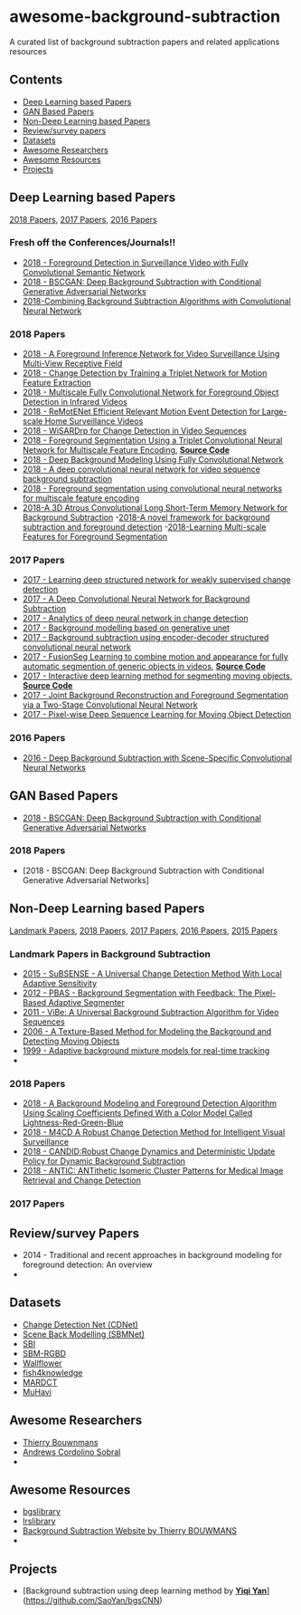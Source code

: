 # awesome-background-subtraction
A curated list of background subtraction papers and related applications resources
## Contents
 - [Deep Learning based Papers](https://github.com/murari023/awesome-background-subtraction#deep-learning-based-papers)
 - [GAN Based Papers]()
 - [Non-Deep Learning based Papers](https://github.com/murari023/awesome-background-subtraction#non-deep-learning-based-papers)
 - [Review/survey papers](https://github.com/murari023/awesome-background-subtraction#reviewsurvey-papers)
 - [Datasets](https://github.com/murari023/awesome-background-subtraction#datasets)
 - [Awesome Researchers](https://github.com/murari023/awesome-background-subtraction#awesome-researchers)
 - [Awesome Resources](https://github.com/murari023/awesome-background-subtraction#awesome-resources)
 - [Projects](https://github.com/murari023/awesome-background-subtraction/blob/master/README.md#projects)

## Deep Learning based Papers
[2018 Papers](https://github.com/murari023/awesome-background-subtraction#2018-papers), [2017 Papers](https://github.com/murari023/awesome-background-subtraction#2017-papers), [2016 Papers](https://github.com/murari023/awesome-background-subtraction#2016-papers)

### Fresh off the Conferences/Journals!!
 - [2018 - Foreground Detection in Surveillance Video with Fully Convolutional Semantic Network](https://ieeexplore.ieee.org/abstract/document/8451816/)
 - [2018 - BSCGAN: Deep Background Subtraction with Conditional Generative Adversarial Networks](https://ieeexplore.ieee.org/abstract/document/8451603/)
 - [2018-Combining Background Subtraction Algorithms with Convolutional Neural Network](https://arxiv.org/abs/1807.02080)

### 2018 Papers
- [2018 - A Foreground Inference Network for Video Surveillance Using Multi-View Receptive Field](https://arxiv.org/abs/1801.06593)
- [2018 - Change Detection by Training a Triplet Network for Motion Feature Extraction](http://ieeexplore.ieee.org/document/8263554/)
- [2018 - Multiscale Fully Convolutional Network for Foreground Object Detection in Infrared Videos](http://ieeexplore.ieee.org/document/8288813/)
- [2018 - ReMotENet Efficient Relevant Motion Event Detection for Large-scale Home Surveillance Videos](https://arxiv.org/abs/1801.02031https://arxiv.org/abs/1801.02031)
- [2018 - WiSARDrp for Change Detection in Video Sequences](https://www.elen.ucl.ac.be/Proceedings/esann/esannpdf/es2017-133.pdf)
- [2018 - Foreground Segmentation Using a Triplet Convolutional Neural Network for Multiscale Feature Encoding](https://arxiv.org/abs/1801.02225), [**Source Code**](https://github.com/lim-anggun/FgSegNet)
- [2018 - Deep Background Modeling Using Fully Convolutional Network](http://ieeexplore.ieee.org/document/8100709/)
- [2018 - A deep convolutional neural network for video sequence background subtraction](https://arxiv.org/pdf/1702.01731)
- [2018 - Foreground segmentation using convolutional neural networks for multiscale feature encoding](https://www.sciencedirect.com/science/article/pii/S0167865518303702)
- [2018-A 3D Atrous Convolutional Long Short-Term Memory Network for Background Subtraction](https://ieeexplore.ieee.org/abstract/document/8423055/similar)
-[2018-A novel framework for background subtraction and foreground detection](https://www.sciencedirect.com/science/article/pii/S0031320318302371)
-[2018-Learning Multi-scale Features for Foreground Segmentation](https://arxiv.org/abs/1808.01477)

### 2017 Papers
- [2017 - Learning deep structured network for weakly supervised change detection](https://arxiv.org/abs/1606.02009)
- [2017 - A Deep Convolutional Neural Network for Background Subtraction](https://arxiv.org/pdf/1702.01731)
- [2017 - Analytics of deep neural network in change detection](http://ieeexplore.ieee.org/document/8078550/)
- [2017 - Background modelling based on generative unet](http://ieeexplore.ieee.org/document/8078483/)
- [2017 - Background subtraction using encoder-decoder structured convolutional neural network](http://ieeexplore.ieee.org/document/8078547/)
- [2017 - FusionSeg Learning to combine motion and appearance for fully automatic segmention of generic objects in videos](https://arxiv.org/abs/1701.05384), [**Source Code**](https://github.com/suyogduttjain/fusionseg)
- [2017 - Interactive deep learning method for segmenting moving objects](https://www.sciencedirect.com/science/article/pii/S0167865516302471), [**Source Code**](https://github.com/zhimingluo/MovingObjectSegmentation)
- [2017 - Joint Background Reconstruction and Foreground Segmentation via a Two-Stage Convolutional Neural Network](https://arxiv.org/abs/1707.07584)
- [2017 - Pixel-wise Deep Sequence Learning for Moving Object Detection](http://ieeexplore.ieee.org/document/8097419/)

### 2016 Papers
- [2016 - Deep Background Subtraction with Scene-Specific Convolutional Neural Networks](http://ieeexplore.ieee.org/document/7502717/)

## GAN Based Papers
 - [2018 - BSCGAN: Deep Background Subtraction with Conditional Generative Adversarial Networks](https://ieeexplore.ieee.org/abstract/document/8451603/)
### 2018 Papers
- [2018 - BSCGAN: Deep Background Subtraction with Conditional Generative Adversarial Networks]

## Non-Deep Learning based Papers
[Landmark Papers](https://github.com/murari023/awesome-background-subtraction#landmark-papers-in-background-subtraction), [2018 Papers](https://github.com/murari023/awesome-background-subtraction#2018-papers-1), [2017 Papers](https://github.com/murari023/awesome-background-subtraction#2017-papers-1), [2016 Papers](https://github.com/murari023/awesome-background-subtraction#2016-papers-1), [2015 Papers](https://github.com/murari023/awesome-background-subtraction#2015-papers)
### Landmark Papers in Background Subtraction
- [2015 - SuBSENSE - A Universal Change Detection Method With Local Adaptive Sensitivity](http://ieeexplore.ieee.org/document/6975239/)
- [2012 - PBAS - Background Segmentation with Feedback: The Pixel-Based Adaptive Segmenter](http://ieeexplore.ieee.org/document/6238925/)
- [2011 - ViBe: A Universal Background Subtraction Algorithm for Video Sequences](http://ieeexplore.ieee.org/document/5672785/)
- [2006 - A Texture-Based Method for Modeling the Background and Detecting Moving Objects](http://ieeexplore.ieee.org/document/1597122/)
- [1999 - Adaptive background mixture models for real-time tracking](http://www.ai.mit.edu/projects/vsam/Publications/stauffer_cvpr98_track.pdf)
- 

### 2018 Papers
- [2018 - A Background Modeling and Foreground Detection Algorithm Using Scaling Coefficients Defined With a Color Model Called Lightness-Red-Green-Blue](http://ieeexplore.ieee.org/document/8118166/)
- [2018 - M4CD A Robust Change Detection Method for Intelligent Visual Surveillance](https://arxiv.org/abs/1802.04979)
- [2018 - CANDID:Robust Change Dynamics and Deterministic Update Policy for Dynamic Background Subtraction](https://arxiv.org/abs/1804.07008)
- [2018 - ANTIC: ANTithetic Isomeric Cluster Patterns for Medical Image Retrieval and Change Detection](https://www.researchgate.net/publication/327503209_ANTIC_ANTithetic_Isomeric_Cluster_Patterns_for_Medical_Image_Retrieval_and_Change_Detection)

### 2017 Papers

## Review/survey Papers
- 2014 - Traditional and recent approaches in background modeling for foreground detection: An overview
- 
## Datasets
- [Change Detection Net (CDNet)](http://changedetection.net/)
- [Scene Back Modelling (SBMNet)](http://scenebackgroundmodeling.net/)
- [SBI](http://sbmi2015.na.icar.cnr.it/SBIdataset.html)
- [SBM-RGBD](http://rgbd2017.na.icar.cnr.it/SBM-RGBDdataset.html)
- [Wallflower](https://www.microsoft.com/en-us/research/people/jckrumm/?from=http%3A%2F%2Fresearch.microsoft.com%2Fen-us%2Fum%2Fpeople%2Fjckrumm%2Fwallflower%2Ftestimages.htm)
- [fish4knowledge](http://groups.inf.ed.ac.uk/f4k/)
- [MARDCT](http://labrococo.dis.uniroma1.it/MAR/)
- [MuHavi](http://velastin.dynu.com/MuHAVi-MAS/)


## Awesome Researchers
- [Thierry Bouwnmans](https://scholar.google.co.in/citations?user=e_gZ7MkAAAAJ&hl=en&oi=ao)
- [Andrews Cordolino Sobral](https://scholar.google.co.in/citations?user=0Nm0uHcAAAAJ&hl=en)
- 
## Awesome Resources
- [bgslibrary](https://github.com/andrewssobral/bgslibrary)
- [lrslibrary]( https://github.com/andrewssobral/lrslibrary)
- [Background Subtraction Website by Thierry BOUWMANS](https://sites.google.com/site/backgroundsubtraction/overview)
- 
## Projects
- [Background subtraction using deep learning method by [**Yiqi Yan**](https://saoyan.github.io/projects/)](https://github.com/SaoYan/bgsCNN)
